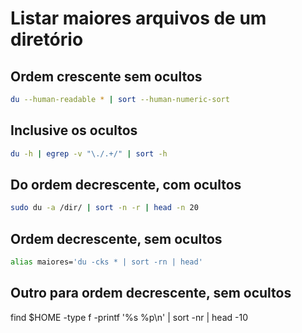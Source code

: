 # Listar maiores arquivos de um diretório

## Ordem crescente sem ocultos
```bash
du --human-readable * | sort --human-numeric-sort
```
## Inclusive os ocultos
```bash
du -h | egrep -v "\./.+/" | sort -h
```
## Do ordem decrescente, com ocultos
```bash
sudo du -a /dir/ | sort -n -r | head -n 20
```
## Ordem decrescente, sem ocultos
```bash
alias maiores='du -cks * | sort -rn | head'
```
## Outro para ordem decrescente, sem ocultos

find $HOME -type f -printf '%s %p\n' | sort -nr | head -10
